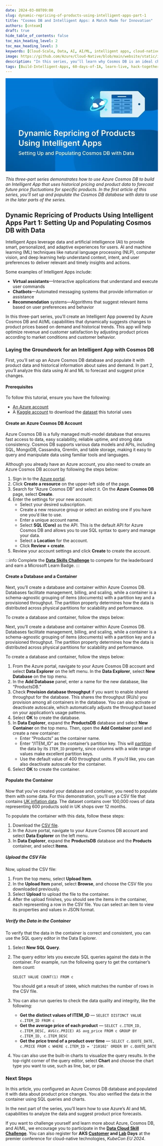 ```yaml
---
date: 2024-03-08T09:00
slug: dynamic-repricing-of-products-using-intelligent-apps-part-1
title: "Cosmos DB and Intelligent Apps: A Match Made for Innovation"
authors: [cnteam]
draft: true
hide_table_of_contents: false
toc_min_heading_level: 2
toc_max_heading_level: 3
keywords: [Cloud-Scale, Data, AI, AI/ML, intelligent apps, cloud-native, 60-days, enterprise apps, digital experiences, app modernization]
image: https://github.com/Azure/Cloud-Native/blob/main/website/static/img/ogImage.png
description: "In this series, you’ll learn why Cosmos DB is an ideal choice for powering such applications—and how it makes building Intelligent Apps accessible and approachable. In the first article of this series, you’ll set up and populate the Cosmos DB database with data to use in the later parts of the series." 
tags: [Build-Intelligent-Apps, 60-days-of-IA, learn-live, hack-together, community-buzz, ask-the-expert, azure-kubernetes-service, azure-functions, azure-openai, azure-container-apps, azure-cosmos-db, github-copilot, github-codespaces, github-actions]
---
```


<head> 
  <meta property="og:url" content="https://azure.github.io/cloud-native/60daysofia/dynamic-repricing-of-products-using-intelligent-apps-part-1"/>
  <meta property="og:type" content="website"/> 
  <meta property="og:title" content="Build Intelligent Apps | AI Apps on Azure"/> 
  <meta property="og:description" content="In this series, you’ll learn why Cosmos DB is an ideal choice for powering such applications—and how it makes building Intelligent Apps accessible and approachable. In the first article of this series, you’ll set up and populate the Cosmos DB database with data to use in the later parts of the series."/> 
  <meta property="og:image" content="https://github.com/Azure/Cloud-Native/blob/main/website/static/img/ogImage.png"/> 
  <meta name="twitter:url" content="https://azure.github.io/Cloud-Native/60daysofIA/dynamic-repricing-of-products-using-intelligent-apps-part-1" /> 
  <meta name="twitter:title" content="Build Intelligent Apps | AI Apps on Azure" />
 <meta name="twitter:description" content="In this series, you’ll learn why Cosmos DB is an ideal choice for powering such applications—and how it makes building Intelligent Apps accessible and approachable. In the first article of this series, you’ll set up and populate the Cosmos DB database with data to use in the later parts of the series." />
  <meta name="twitter:image" content="https://azure.github.io/Cloud-Native/img/ogImage.png" /> 
  <meta name="twitter:card" content="summary_large_image" /> 
  <meta name="twitter:creator" content="@devanshidiaries" /> 
  <link rel="canonical" href="https://azure.github.io/Cloud-Native/60daysofIA/dynamic-repricing-of-products-using-intelligent-apps-part-1" /> 
</head> 

<!-- End METADATA -->

![Cosmos DB and Intelligent Apps: A Match Made for Innovation](../../static/img/60-days-of-ia/blogs/2024-03-08/3-1-1.jpeg)

*This three-part series demonstrates how to use Azure Cosmos DB to build an Intelligent App that uses historical pricing and product data to forecast future price fluctuations for specific products. In the first article of this series, you’ll set up and populate the Cosmos DB database with data to use in the later parts of the series.*

## Dynamic Repricing of Products Using Intelligent Apps Part 1: Setting Up and Populating Cosmos DB with Data

Intelligent Apps leverage data and artificial intelligence (AI) to provide smart, personalized, and adaptive experiences for users. AI and machine learning (ML) techniques like natural language processing (NLP), computer vision, and deep learning help understand context, intent, and user preferences to deliver relevant and timely insights and actions.

Some examples of Intelligent Apps include:

- **Virtual assistants**—Interactive applications that understand and execute user commands
- **Chatbots**—Automated messaging systems that provide information or assistance
- **Recommendation** systems—Algorithms that suggest relevant items based on user preferences and behavior

In this three-part series, you’ll create an Intelligent App powered by Azure Cosmos DB and AI/ML capabilities that dynamically suggests changes to product prices based on demand and historical trends. This app will help optimize revenue and customer satisfaction by adjusting product prices according to market conditions and customer behavior.

### Laying the Groundwork for an Intelligent App with Cosmos DB

First, you’ll set up an Azure Cosmos DB database and populate it with product data and historical information about sales and demand. In part 2, you’ll analyze this data using AI and ML to forecast and suggest price changes.

#### Prerequisites

To follow this tutorial, ensure you have the following:

- [An Azure account](https://azure.microsoft.com/free/?ocid=buildia24_60days_blogs)
- A [Kaggle account](https://www.kaggle.com/account/login?phase=startRegisterTab&returnUrl=%2F) to download the [dataset](https://www.kaggle.com/datasets/sujaykapadnis/price-quote-data/data) this tutorial uses

#### Create an Azure Cosmos DB Account

Azure Cosmos DB is a fully managed multi-model database that ensures fast access to data, easy scalability, reliable uptime, and strong data consistency. Cosmos DB supports various data models and APIs, including SQL, MongoDB, Cassandra, Gremlin, and table storage, making it easy to query and manipulate data using familiar tools and languages.

Although you already have an Azure account, you also need to create an Azure Cosmos DB account by following the steps below:

1. Sign in to the [Azure portal](https://portal.azure.com/).
2. Click **Create a resource** on the upper-left side of the page.
3. Search for “Azure Cosmos DB” and select it. On the **Azure Cosmos DB** page, select **Create**.
4. Enter the settings for your new account: 
    - Select your desired subscription.
    - Create a new resource group or select an existing one if you have one you’d like to use.
    - Enter a unique account name.
    - Select **SQL (Core)** as the API. This is the default API for Azure Cosmos DB and allows you to use SQL syntax to query and manage your data.
    - Select a **Location** for the account.
    - Click **Review + create**.
5. Review your account settings and click **Create** to create the account.

:::info
Complete the **[Data Skills Challenge](https://aka.ms/intelligent-apps/data-csc?ocid=buildia24_60days_blogs)** to compete for the leaderboard and earn a Microsoft Learn Badge.
:::

#### Create a Database and a Container

Next, you’ll create a database and container within Azure Cosmos DB. Databases facilitate management, billing, and scaling, while a container is a schema-agnostic grouping of items (documents) with a partition key and a provisioned throughput. The partition property determines how the data is distributed across physical partitions for scalability and performance.

To create a database and container, follow the steps below:

Next, you’ll create a database and container within Azure Cosmos DB. Databases facilitate management, billing, and scaling, while a container is a schema-agnostic grouping of items (documents) with a partition key and a provisioned throughput. The partition property determines how the data is distributed across physical partitions for scalability and performance.

To create a database and container, follow the steps below:

1. From the Azure portal, navigate to your Azure Cosmos DB account and select **Data Explorer** on the left menu. In the **Data Explorer**, select **New Database** on the top menu.
2. In the **Add Database** panel, enter a name for the new database, like “ProductsDB.”
3. Check **Provision database throughput** if you want to enable shared throughput for the database. This shares the throughput (RU/s) you provision among all containers in the database. You can also activate or deactivate autoscale, which automatically adjusts the throughput based on your application’s usage patterns.
4. Select **OK** to create the database.
5. In **Data Explorer**, expand the **ProductsDB** database and select **New Container** on the top menu. Then, open the **Add Container** panel and create a new container:
    - Enter “Products” as the container name.
    - Enter “/ITEM_ID” as the container’s partition key. This will [partition](https://learn.microsoft.com/en-us/azure/cosmos-db/partitioning-overview) the data by its `ITEM_ID` property, since columns with a wide range of values make excellent partition keys.
    - Use the default value of 400 throughput units. If you’d like, you can also deactivate autoscale for the container.
6. Select **OK** to create the container.

#### Populate the Container

Now that you’ve created your database and container, you need to populate them with some data. For this demonstration, you’ll use a CSV file that contains [UK inflation data](https://www.ons.gov.uk/economy/inflationandpriceindices/datasets/consumerpriceindicescpiandretailpricesindexrpiitemindicesandpricequotes). The dataset contains over 100,000 rows of data representing 600 products sold in UK shops over 12 months.

To populate the container with this data, follow these steps:

1. Download the [CSV file](https://www.kaggle.com/datasets/sujaykapadnis/price-quote-data/data).
2. In the Azure portal, navigate to your Azure Cosmos DB account and select **Data Explorer** on the left menu.
3. In **Data Explorer**, expand the **ProductsDB** database and the **Products** container, and select **Items**.

##### *Upload the CSV File*

Now, upload the CSV file:

1. From the top menu, select **Upload Item**.
2. In the **Upload Item** panel, select **Browse**, and choose the CSV file you downloaded previously.
3. Select **Upload** to upload the file to the container.
4. After the upload finishes, you should see the items in the container, each representing a row in the CSV file. You can select an item to view its properties and values in JSON format.

##### *Verify the Data in the Container*

To verify that the data in the container is correct and consistent, you can use the SQL query editor in the Data Explorer.

1. Select **New SQL Query**.
2. The query editor lets you execute SQL queries against the data in the container. For example, run the following query to get the container’s item count:

    ```SELECT VALUE COUNT(1) FROM c```

    You should get a result of `10000`, which matches the number of rows in the CSV file.

  3. You can also run queries to check the data quality and integrity, like the following: 
      - **Get the distinct values of ITEM_ID** — `SELECT DISTINCT VALUE c.ITEM_ID FROM c`
      - **Get the average price of each product** — `SELECT c.ITEM_ID, c.ITEM_DESC,
AVG(c.PRICE) AS avg_price FROM c GROUP BY c.ITEM_ID, c.ITEM_DESC`
      - **Get the price trend of a product over time** — `SELECT c.QUOTE_DATE, c.PRICE FROM c WHERE c.ITEM_ID = '210102' ORDER BY c.QUOTE_DATE`
4. You can also use the built-in charts to visualize the query results. In the top-right corner of the query editor, select **Chart** and choose the chart type you want to use, such as line, bar, or pie.

### Next Steps

In this article, you configured an Azure Cosmos DB database and populated it with data about product price changes. You also verified the data in the container using SQL queries and charts.

In the next part of the series, you’ll learn how to use Azure’s AI and ML capabilities to analyze the data and suggest product price forecasts. 

If you want to challenge yourself and learn more about Azure, Cosmos DB, and AI/ML, we encourage you to participate in the **[Data Cloud Skill Challenge](https://azure.github.io/Cloud-Native/Build-IA/CloudSkills)**. You can also register for **AKS [Customer](https://aka.ms/aks-day) and [Lab](https://aka.ms/aks-lab-day) Days** at the premier conference for cloud-native technologies, *KubeCon EU 2024*.